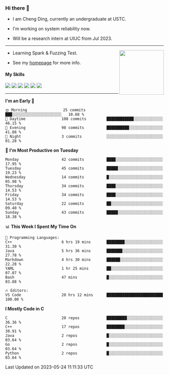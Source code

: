 ### Hi there 👋

* I am Cheng Ding, currently an undergraduate at USTC.
  
* I'm working on system reliability now.

* Will be a research intern at UIUC from Jul 2023.

---

<img align="right" height="141" src="https://github-readme-stats.vercel.app/api?username=IrisesD&theme=tokyonight&show_icons=true&count_private=true">

-  Learning Spark & Fuzzing Test.

-  See my [homepage](https://irisesd.github.io) for more info.

#### My Skills

![](https://img.shields.io/badge/C++-65318e?logo=cplusplus&logoColor=fff)
![](https://img.shields.io/badge/Python-3e74a2?logo=python&logoColor=fff)
![](https://img.shields.io/badge/C-5654a2?logo=c&logoColor=fff)
![](https://img.shields.io/badge/Go-00aaff?logo=go&logoColor=fff)
![](https://img.shields.io/badge/Docker-0088ff?logo=docker&logoColor=fff)
![](https://img.shields.io/badge/Apache-D22128?logo=apache&logoColor=fff)

---
<!--START_SECTION:waka-->
**I'm an Early 🐤** 

```text
🌞 Morning                25 commits          ███░░░░░░░░░░░░░░░░░░░░░░   10.68 % 
🌆 Daytime                108 commits         ████████████░░░░░░░░░░░░░   46.15 % 
🌃 Evening                98 commits          ██████████░░░░░░░░░░░░░░░   41.88 % 
🌙 Night                  3 commits           ░░░░░░░░░░░░░░░░░░░░░░░░░   01.28 % 
```
📅 **I'm Most Productive on Tuesday** 

```text
Monday                   42 commits          ████░░░░░░░░░░░░░░░░░░░░░   17.95 % 
Tuesday                  45 commits          █████░░░░░░░░░░░░░░░░░░░░   19.23 % 
Wednesday                14 commits          █░░░░░░░░░░░░░░░░░░░░░░░░   05.98 % 
Thursday                 34 commits          ████░░░░░░░░░░░░░░░░░░░░░   14.53 % 
Friday                   34 commits          ████░░░░░░░░░░░░░░░░░░░░░   14.53 % 
Saturday                 22 commits          ██░░░░░░░░░░░░░░░░░░░░░░░   09.40 % 
Sunday                   43 commits          █████░░░░░░░░░░░░░░░░░░░░   18.38 % 
```


📊 **This Week I Spent My Time On** 

```text
💬 Programming Languages: 
C++                      6 hrs 19 mins       ████████░░░░░░░░░░░░░░░░░   31.30 % 
Java                     5 hrs 36 mins       ███████░░░░░░░░░░░░░░░░░░   27.78 % 
Markdown                 4 hrs 30 mins       ██████░░░░░░░░░░░░░░░░░░░   22.28 % 
YAML                     1 hr 25 mins        ██░░░░░░░░░░░░░░░░░░░░░░░   07.07 % 
Bash                     47 mins             █░░░░░░░░░░░░░░░░░░░░░░░░   03.88 % 

🔥 Editors: 
VS Code                  20 hrs 12 mins      █████████████████████████   100.00 % 
```

**I Mostly Code in C** 

```text
C                        20 repos            █████████░░░░░░░░░░░░░░░░   36.36 % 
C++                      17 repos            ████████░░░░░░░░░░░░░░░░░   30.91 % 
Java                     2 repos             █░░░░░░░░░░░░░░░░░░░░░░░░   03.64 % 
Go                       2 repos             █░░░░░░░░░░░░░░░░░░░░░░░░   03.64 % 
Python                   2 repos             █░░░░░░░░░░░░░░░░░░░░░░░░   03.64 % 
```




 Last Updated on 2023-05-24 11:11:33 UTC
<!--END_SECTION:waka-->
